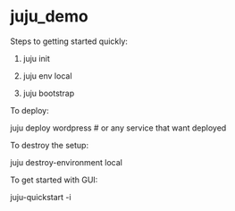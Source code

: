 # juju_demo


Steps to getting started quickly:

1. juju init

2. juju  env local

3. juju bootstrap

To deploy:

juju deploy wordpress # or any service that want deployed

To destroy the setup:

juju destroy-environment local

To get started with GUI:

juju-quickstart -i

